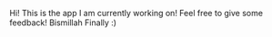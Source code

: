 Hi! This is the app I am currently working on!
Feel free to give some feedback!
Bismillah
Finally :)
